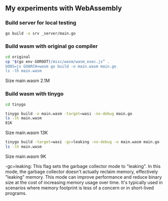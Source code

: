 ## My experiments with WebAssembly

### Build server for local testing

```bash
go build -o srv _server/main.go 
```

### Build wasm with original go compiler

```bash
cd original
cp "$(go env GOROOT)/misc/wasm/wasm_exec.js” .
GOOS=js GOARCH=wasm go build -o main.wasm main.go
ls -lh main.wasm
```
Size main.wasm 2.1M

### Build wasm with tinygo

```bash
cd tinygo
```


```bash
tinygo build -o main.wasm -target=wasi -no-debug main.go
ls -lh main.wasm
81K
```
Size main.wasm 13K


```bash
tinygo build -target=wasi -gc=leaking -no-debug -o main.wasm main.go
ls -lh main.wasm
```
Size main.wasm 9K

-gc=leaking: This flag sets the garbage collector mode to "leaking". In this mode, the garbage collector doesn't actually reclaim memory, effectively "leaking" memory. This mode can improve performance and reduce binary size at the cost of increasing memory usage over time. It's typically used in scenarios where memory footprint is less of a concern or in short-lived programs.